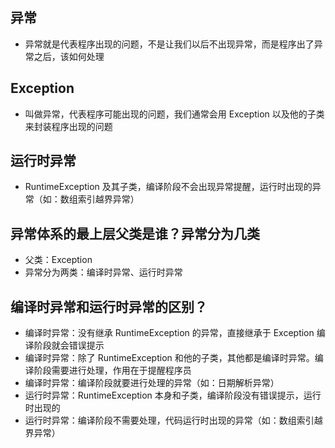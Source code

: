 ## 异常
* 异常就是代表程序出现的问题，不是让我们以后不出现异常，而是程序出了异常之后，该如何处理

## Exception
* 叫做异常，代表程序可能出现的问题，我们通常会用 Exception 以及他的子类来封装程序出现的问题

## 运行时异常
* RuntimeException 及其子类，编译阶段不会出现异常提醒，运行时出现的异常（如：数组索引越界异常）

## 异常体系的最上层父类是谁？异常分为几类
* 父类：Exception
* 异常分为两类：编译时异常、运行时异常

## 编译时异常和运行时异常的区别？
* 编译时异常：没有继承 RuntimeException 的异常，直接继承于 Exception 编译阶段就会错误提示
* 编译时异常：除了 RuntimeException 和他的子类，其他都是编译时异常。编译阶段需要进行处理，作用在于提醒程序员
* 编译时异常：编译阶段就要进行处理的异常（如：日期解析异常）
* 运行时异常：RuntimeException 本身和子类，编译阶段没有错误提示，运行时出现的
* 运行时异常：编译阶段不需要处理，代码运行时出现的异常（如：数组索引越界异常）
